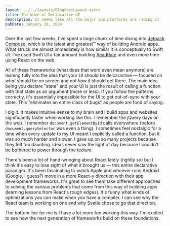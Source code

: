 ```yaml
---
layout: ../../layouts/BlogPostLayout.astro
title: The Wave of Declarative UI
description: It seems like all the major app platforms are riding it
pubDate: January 20, 2024
---
```


Over the last few weeks, I've spent a large chunk of time diving into [Jetpack Compose](https://developer.android.com/jetpack/compose), which is the latest and greatest™ way of building Android apps. What struck me almost immediately is how similar it is conceptually to Swift UI. I've used Swift UI a fair amount building [ReadRate](https://www.readrate.app) and even more time using React on the web.

All of these frameworks (what does that word even mean anymore) are leaning fully into the idea that your UI should be delcaractive — focused on _what_ should be on screen and not _how_ it should get there. The main idea being you declare "state" and your UI is just the result of calling a function with that state as an argument (more or less). If you follow the patterns correctly, it's essentially impossible for the UI to get out-of-sync with your state. This "eliminates an entire class of bugs" as people are fond of saying.

I dig it. It makes intuitive sense to my brain and I build apps and websites significantly faster when working like this. I remember the jQuery days on the web. I remember `document.getElementById` calls everywhere (before `document.querySelector` was even a thing). I sometimes feel nostalgic for a time when every update to my UI meant I explicitly called a function, but it was so much harder and slower. I gave up on so many projects because they felt too daunting. Ideas never saw the light of day because I couldn't be bothered to power through the tedium.

There's been a lot of hand-wringing about React lately (rightly so) but I think it's easy to lose sight of what it brought us — this entire declarative paradigm. It's been fascinating to watch Apple and whoever runs Android (Google, I guess?) move in a more React-y direction with their app development frameworks. It's great to see them take different approaches to solving the various problems that come from this way of building apps (learning lessons from React's rough edges). It's funny what kinds of optimizations you can make when you have a compiler. I can see why the React team is working on one and why Svetle chose to go that direction.

The bottom line for me is I have a lot more fun working this way. I'm excited to see how the next generation of frameworks build on these foundations.
